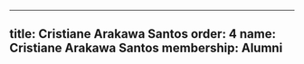 ---
  title: Cristiane Arakawa Santos
  order: 4
  name: Cristiane Arakawa Santos
  membership: Alumni
  ---
  
